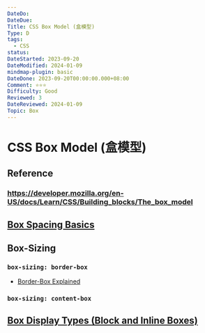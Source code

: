 ```yaml
---
DateDo: 
DateDue: 
Title: CSS Box Model (盒模型)
Type: D
tags:
  - CSS
status: 
DateStarted: 2023-09-20
DateModified: 2024-01-09
mindmap-plugin: basic
DateDone: 2023-09-20T00:00:00.000+08:00
Comment: ⭐⭐⭐
Difficulty: Good
Reviewed: 3
DateReviewed: 2024-01-09
Topic: Box
---
```


# CSS Box Model (盒模型)

## Reference

### https://developer.mozilla.org/en-US/docs/Learn/CSS/Building_blocks/The_box_model

## [Box Spacing Basics](Box%20Spacing%20Basics.md)

## Box-Sizing

### `box-sizing: border-box`
- [Border-Box Explained](Border-Box%20Explained.md)

### `box-sizing: content-box`

## [Box Display Types (Block and Inline Boxes)](Box%20Display%20Types%20(Block%20and%20Inline%20Boxes).md)